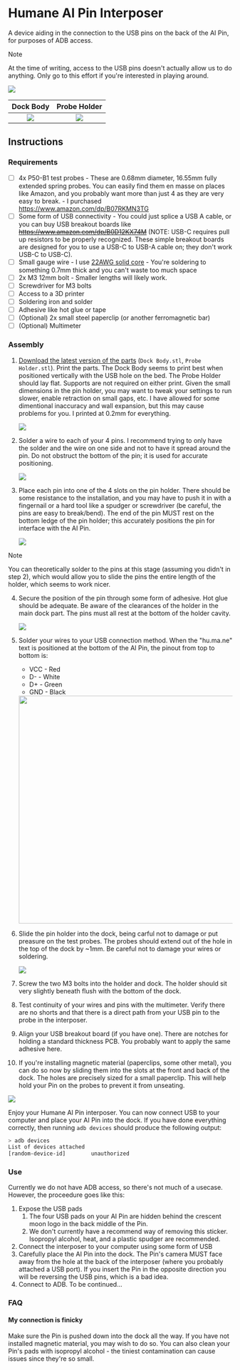 # Humane AI Pin Interposer

A device aiding in the connection to the USB pins on the back of the AI Pin, for purposes of ADB access.

> [!NOTE]  
> At the time of writing, access to the USB pins doesn't actually allow us to do anything. Only go to this effort if you're interested in playing around.

![](images/Docked%20Pin.jpg)

Dock Body             |  Probe Holder
:-------------------------:|:-------------------------:
![](images/Dock%20Body.png)  |  ![](images/Probe%20Holder.png)

## Instructions

### Requirements

- [ ] 4x P50-B1 test probes - These are 0.68mm diameter, 16.55mm fully extended spring probes. You can easily find them en masse on places like Amazon, and you probably want more than just 4 as they are very easy to break. - I purchased https://www.amazon.com/dp/B07RKMN3TG
- [ ] Some form of USB connectivity - You could just splice a USB A cable, or you can buy USB breakout boards like ~~https://www.amazon.com/dp/B0D12KX74M~~ (NOTE: USB-C requires pull up resistors to be properly recognized. These simple breakout boards are designed for you to use a USB-C to USB-A cable on; they don't work USB-C to USB-C).
- [ ] Small gauge wire - I use [22AWG solid core](https://www.adafruit.com/product/1311) - You're soldering to something 0.7mm thick and you can't waste too much space
- [ ] 2x M3 12mm bolt - Smaller lengths will likely work.
- [ ] Screwdriver for M3 bolts
- [ ] Access to a 3D printer
- [ ] Soldering iron and solder
- [ ] Adhesive like hot glue or tape
- [ ] (Optional) 2x small steel paperclip (or another ferromagnetic bar)
- [ ] (Optional) Multimeter

### Assembly

1. [Download the latest version of the parts](https://github.com/agg23/ai-pin-interposer/releases/latest) (`Dock Body.stl`, `Probe Holder.stl`). Print the parts. The Dock Body seems to print best when positioned vertically with the USB hole on the bed. The Probe Holder should lay flat. Supports are not required on either print. Given the small dimensions in the pin holder, you may want to tweak your settings to run slower, enable retraction on small gaps, etc. I have allowed for some dimentional inaccuracy and wall expansion, but this may cause problems for you. I printed at 0.2mm for everything.

   ![](images/Dock%20Body%20Orientation.png)

2. Solder a wire to each of your 4 pins. I recommend trying to only have the solder and the wire on one side and not to have it spread around the pin. Do not obstruct the bottom of the pin; it is used for accurate positioning.
   
   ![](images/Soldered%20Pins.jpg)

3. Place each pin into one of the 4 slots on the pin holder. There should be some resistance to the installation, and you may have to push it in with a fingernail or a hard tool like a spudger or screwdriver (be careful, the pins are easy to break/bend). The end of the pin MUST rest on the bottom ledge of the pin holder; this accurately positions the pin for interface with the AI Pin.

   ![](images/Pin%20Holder.jpg)

> [!NOTE]  
> You can theoretically solder to the pins at this stage (assuming you didn't in step 2), which would allow you to slide the pins the entire length of the holder, which seems to work nicer.

4. Secure the position of the pin through some form of adhesive. Hot glue should be adequate. Be aware of the clearances of the holder in the main dock part. The pins must all rest at the bottom of the holder cavity.

   ![](images/Glued%20Pins.jpg)

5. Solder your wires to your USB connection method. When the "hu.ma.ne" text is positioned at the bottom of the AI Pin, the pinout from top to bottom is:
     * VCC - Red
     * D- - White
     * D+ - Green
     * GND - Black
  
    <img src="images/AI%20Pin%20Pinout.jpg?raw=true" width="512">

6. Slide the pin holder into the dock, being carful not to damage or put preasure on the test probes. The probes should extend out of the hole in the top of the dock by ~1mm. Be careful not to damage your wires or soldering.

   ![](images/Installed%20Holder.jpg)

7. Screw the two M3 bolts into the holder and dock. The holder should sit very slightly beneath flush with the bottom of the dock.
8. Test continuity of your wires and pins with the multimeter. Verify there are no shorts and that there is a direct path from your USB pin to the probe in the interposer.
9. Align your USB breakout board (if you have one). There are notches for holding a standard thickness PCB. You probably want to apply the same adhesive here.
10. If you're installing magnetic material (paperclips, some other metal), you can do so now by sliding them into the slots at the front and back of the dock. The holes are precisely sized for a small paperclip. This will help hold your Pin on the probes to prevent it from unseating.

![](images/Docked%20Pin.jpg)

Enjoy your Humane AI Pin interposer. You can now connect USB to your computer and place your AI Pin into the dock. If you have done everything correctly, then running `adb devices` should produce the following output:

```bash
> adb devices
List of devices attached
[random-device-id]        unauthorized
```

### Use

Currently we do not have ADB access, so there's not much of a usecase. However, the proceedure goes like this:

1. Expose the USB pads
   1. The four USB pads on your AI Pin are hidden behind the crescent moon logo in the back middle of the Pin.
   2. We don't currently have a recommend way of removing this sticker. Isopropyl alcohol, heat, and a plastic spudger are recommended.
2. Connect the interposer to your computer using some form of USB
3. Carefully place the AI Pin into the dock. The Pin's camera MUST face away from the hole at the back of the interposer (where you probably attached a USB port). If you insert the Pin in the opposite direction you will be reversing the USB pins, which is a bad idea.
4. Connect to ADB. To be continued...


### FAQ

#### My connection is finicky

Make sure the Pin is pushed down into the dock all the way. If you have not installed magnetic material, you may wish to do so. You can also clean your Pin's pads with isopropyl alcohol - the tiniest contamination can cause issues since they're so small.
  